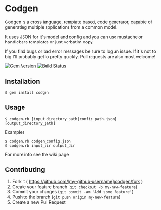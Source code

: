# Codgen

Codgen is a cross language, template based, code generator, capable of generating multiple applications from a common model.

It uses JSON for it's model and config and you can use mustache or handlebars templates or just verbatim copy. 

If you find bugs or bad error messages be sure to log an issue. If it's not to big I'll probably get to pretty quickly. Pull requests are also most welcome!


[![Gem Version](https://badge.fury.io/rb/codgen.svg)](http://badge.fury.io/rb/codgen) [![Build Status](https://travis-ci.org/beattyml1/codgen.svg)](https://travis-ci.org/beattyml1/codgen)

## Installation

    $ gem install codgen

## Usage

    $ codgen.rb [input_directory_path|config_path.json] [output_directory_path]

Examples

    $ codgen.rb codgen_config.json
    $ codgen.rb input_dir output_dir
    
For more info see the wiki page

## Contributing

1. Fork it ( https://github.com/[my-github-username]/codgen/fork )
2. Create your feature branch (`git checkout -b my-new-feature`)
3. Commit your changes (`git commit -am 'Add some feature'`)
4. Push to the branch (`git push origin my-new-feature`)
5. Create a new Pull Request
